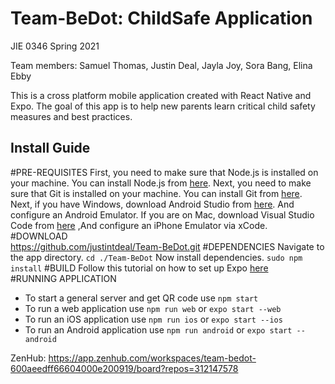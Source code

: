 # Team-BeDot: ChildSafe Application
JIE 0346 Spring 2021

Team members: Samuel Thomas, Justin Deal, Jayla Joy, Sora Bang, Elina Ebby

This is a cross platform mobile application created with React Native and Expo. The goal of this app is to help new parents learn critical child safety measures and best practices. 


## Install Guide
#PRE-REQUISITES
     First, you need to make sure that Node.js is installed on your machine. You can install Node.js from [here](https://nodejs.org/en/download/).
     Next, you need to make sure that Git is installed on your machine. You can install Git from [here](https://git-scm.com/downloads).
     Next, if you have Windows, download Android Studio from [here](https://docs.expo.io/workflow/android-studio-emulator/). And configure an Android Emulator. 
     If you are on Mac, download Visual Studio Code from [here](https://code.visualstudio.com/download) ,And configure an iPhone Emulator via xCode.  
#DOWNLOAD                  
  https://github.com/justintdeal/Team-BeDot.git
#DEPENDENCIES
  Navigate to the app directory. `cd ./Team-BeDot`
  Now install dependencies. `sudo npm install`
#BUILD
  Follow this tutorial on how to set up Expo [here](https://docs.expo.io/workflow/android-studio-emulator/)                
#RUNNING APPLICATION
- To start a general server and get QR code use `npm start`
- To run a web application use `npm run web` or `expo start --web`
- To run an iOS application use `npm run ios` or `expo start --ios`
- To run an Android application use `npm run android` or `expo start --android`


ZenHub: https://app.zenhub.com/workspaces/team-bedot-600aeedff66604000e200919/board?repos=312147578 

